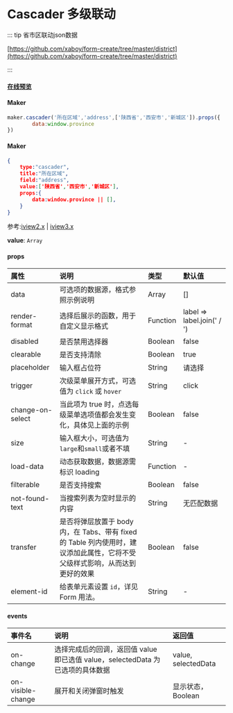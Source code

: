 # Cascader 多级联动

::: tip 省市区联动json数据

[https://github.com/xaboy/form-create/tree/master/district](https://github.com/xaboy/form-create/tree/master/district)

:::

#### [在线预览](https://jsrun.pro/EehKp/edit)

#### Maker
```js
maker.cascader('所在区域','address',['陕西省','西安市','新城区']).props({
        data:window.province
})
```

#### Maker
```json
{
    type:"cascader",
    title:"所在区域",
    field:"address",
    value:['陕西省','西安市','新城区'],
    props:{
        data:window.province || [],
    }
}
```

参考:[iview2.x](http://v2.iviewui.com/components/cascader#API) | [iview3.x](https://www.iviewui.com/components/cascader#API)

**value**: `Array`

#### props


| 属性             | 说明                                                         | 类型     | 默认值                     |
| :--------------- | :----------------------------------------------------------- | :------- | :------------------------- |
| data             | 可选项的数据源，格式参照示例说明                             | Array    | []                         |
| render-format    | 选择后展示的函数，用于自定义显示格式                         | Function | label => label.join(' / ') |
| disabled         | 是否禁用选择器                                               | Boolean  | false                      |
| clearable        | 是否支持清除                                                 | Boolean  | true                       |
| placeholder      | 输入框占位符                                                 | String   | 请选择                     |
| trigger          | 次级菜单展开方式，可选值为 `click` 或 `hover`                | String   | click                      |
| change-on-select | 当此项为 true 时，点选每级菜单选项值都会发生变化，具体见上面的示例 | Boolean  | false                      |
| size             | 输入框大小，可选值为`large`和`small`或者不填                 | String   | -                          |
| load-data        | 动态获取数据，数据源需标识 loading                           | Function | -                          |
| filterable       | 是否支持搜索                                                 | Boolean  | false                      |
| not-found-text   | 当搜索列表为空时显示的内容                                   | String   | 无匹配数据                 |
| transfer         | 是否将弹层放置于 body 内，在 Tabs、带有 fixed 的 Table 列内使用时，建议添加此属性，它将不受父级样式影响，从而达到更好的效果 | Boolean  | false                      |
| element-id       | 给表单元素设置 `id`，详见 Form 用法。                        | String   | -                          |

#### events

| 事件名            | 说明                                                         | 返回值              |
| :---------------- | :----------------------------------------------------------- | :------------------ |
| on-change         | 选择完成后的回调，返回值 value 即已选值 value，selectedData 为已选项的具体数据 | value, selectedData |
| on-visible-change | 展开和关闭弹窗时触发                                         | 显示状态，Boolean   |